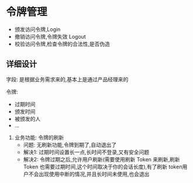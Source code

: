 # 令牌管理

- 颁发访问令牌,Login
- 撤销访问令牌,令牌失效 Logout
- 校验访问令牌,检查令牌的合法性,是否伪造


## 详细设计

字段: 是根据业务需求来的,基本上是通过产品经理来的

令牌:
- 过期时间
- 颁发时间
- 被颁发的人
- ...

1. 业务功能: 令牌的刷新 
   - 问题: 无刷新功能,令牌到期了,自动退出了
   - 解决1: 过期时间设置长一点,长时间不登录,又有安全问题
   - 解决2: 令牌过期之后,允许用户刷新(需要使用刷新 Token 来刷新,刷新 Token 也需要过期时间,这个时间取决于你的会话长度),有了刷新 token用户不会出现使用中断的情况,并且长时间未使用,也会退出
